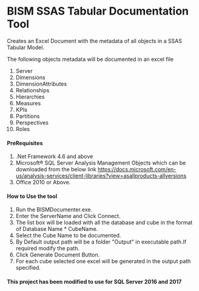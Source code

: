 # BISM SSAS Tabular Documentation Tool
 Creates an Excel Document with the metadata of all objects in a SSAS Tabular Model.

 The following objects metadata will be documented in an excel file

 1) Server
 2) Dimensions
 3) DimensionAttributes
 4) Relationships
 5) Hierarchies
 6) Measures
 7) KPIs
 8) Partitions
 9) Perspectives
 10) Roles

#### PreRequisites

1. .Net Framework 4.6 and above
 2. Microsoft® SQL Server Analysis Management Objects which can be downloaded from the below link https://docs.microsoft.com/en-us/analysis-services/client-libraries?view=asallproducts-allversions
 3. Office 2010 or Above.

 #### How to Use the tool

1. Run the BISMDocumenter.exe.
2. Enter the ServerName and Click Connect.
3. The list box will be loaded with all the database and cube in the format of Database Name * CubeName.
4. Select the Cube Name to be documented.
5. By Default output path will be a folder "Output" in executable path.If required modify the path.
6. Click Generate Document Button.
7. For each cube selected one excel will be generated in the output path specified.

  
 #### This project has been modified to use for SQL Server 2016 and 2017
